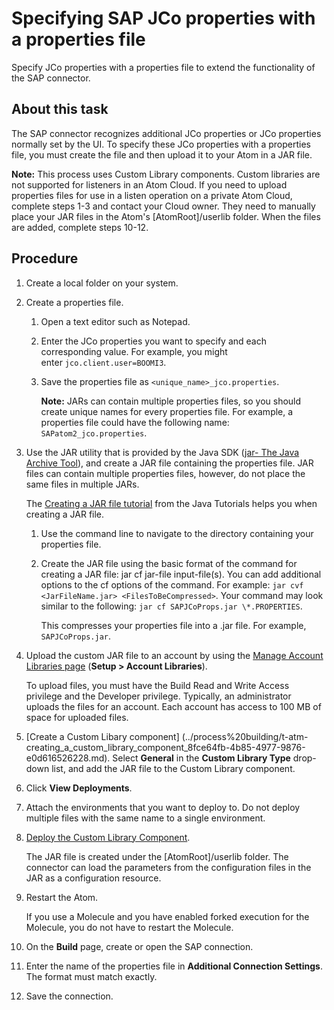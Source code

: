 # Specifying SAP JCo properties with a properties file 

<head>
  <meta name="guidename" content="Integration"/>
  <meta name="context" content="GUID-205238a1-02d2-4cb8-a06a-797e660eda49"/>
</head>


Specify JCo properties with a properties file to extend the functionality of the SAP connector.

## About this task

The SAP connector recognizes additional JCo properties or JCo properties normally set by the UI. To specify these JCo properties with a properties file, you must create the file and then upload it to your Atom in a JAR file.

**Note:** This process uses Custom Library components. Custom libraries are not supported for listeners in an Atom Cloud. If you need to upload properties files for use in a listen operation on a private Atom Cloud, complete steps 1-3 and contact your Cloud owner. They need to manually place your JAR files in the Atom's \[AtomRoot\]/userlib folder. When the files are added, complete steps 10-12.

## Procedure

1.  Create a local folder on your system.

2.  Create a properties file.

    1.  Open a text editor such as Notepad.

    2.  Enter the JCo properties you want to specify and each corresponding value. For example, you might enter `jco.client.user=BOOMI3`.

    3.  Save the properties file as `<unique_name>_jco.properties`.

        **Note:** JARs can contain multiple properties files, so you should create unique names for every properties file. For example, a properties file could have the following name: `SAPatom2_jco.properties`.

3.  Use the JAR utility that is provided by the Java SDK \([jar- The Java Archive Tool](http://docs.oracle.com/javase/7/docs/technotes/tools/windows/jar.html)\), and create a JAR file containing the properties file. JAR files can contain multiple properties files, however, do not place the same files in multiple JARs.

    The [Creating a JAR file tutorial](https://docs.oracle.com/javase/tutorial/deployment/jar/build.html) from the Java Tutorials helps you when creating a JAR file.

    1.  Use the command line to navigate to the directory containing your properties file.

    2.  Create the JAR file using the basic format of the command for creating a JAR file: jar cf jar-file input-file\(s\). You can add additional options to the cf options of the command. For example: `jar cvf <JarFileName.jar> <FilesToBeCompressed>`. Your command may look similar to the following: `jar cf SAPJCoProps.jar \*.PROPERTIES`.

        This compresses your properties file into a .jar file. For example, `SAPJCoProps.jar`.

4.  Upload the custom JAR file to an account by using the [Manage Account Libraries page](../../Platform/r-atm-Account_Library_Management_edc37905-b4fe-4cae-8001-b62221adb872.md) \(**Setup \> Account Libraries**\).

    To upload files, you must have the Build Read and Write Access privilege and the Developer privilege. Typically, an administrator uploads the files for an account. Each account has access to 100 MB of space for uploaded files.

5.  [Create a Custom Libary component] (../process%20building/t-atm-creating_a_custom_library_component_8fce64fb-4b85-4977-9876-e0d616526228.md). Select **General** in the **Custom Library Type** drop-down list, and add the JAR file to the Custom Library component.

6.  Click **View Deployments**.

7.  Attach the environments that you want to deploy to. Do not deploy multiple files with the same name to a single environment.

8.  [Deploy the Custom Library Component](c-atm-Custom_library_deployment_considerations_7fccfe31-e438-4fa6-bab0-7f395eef5fe3.md).

    The JAR file is created under the \[AtomRoot\]/userlib folder. The connector can load the parameters from the configuration files in the JAR as a configuration resource.

9.  Restart the Atom.

    If you use a Molecule and you have enabled forked execution for the Molecule, you do not have to restart the Molecule.

10. On the **Build** page, create or open the SAP connection.

11. Enter the name of the properties file in **Additional Connection Settings**. The format must match exactly.

12. Save the connection.